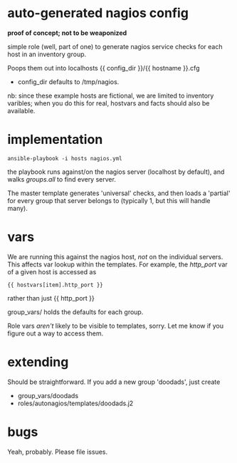 auto-generated nagios config
============================

**proof of concept; not to be weaponized**

simple role (well, part of one) to generate 
nagios service checks for each host in an inventory group.

Poops them out into localhosts {{ config_dir }}/{{ hostname }}.cfg
- config_dir defaults to /tmp/nagios.

nb: since these example hosts are fictional, we are limited
to inventory varibles; when you do this for real,
hostvars and facts should also be available.

implementation
==============

    ansible-playbook -i hosts nagios.yml

the playbook runs against/on the nagios server (localhost by default),
and walks *groups.all* to find every server.

The master template generates 'universal' checks, and then
loads a 'partial' for every group that server belongs to
(typically 1, but this will handle many).

vars
====

We are running this against the nagios host, _not_ on the individual
servers. This affects var lookup within the templates.
For example, the *http_port* var of a given host is accessed as

    {{ hostvars[item].http_port }}

rather than just {{ http_port }}

group_vars/ holds the defaults for each group.

Role vars *aren't* likely to be visible to templates, sorry.
Let me know if you figure out a way to access them.

extending
=========

Should be straightforward. If you add a new group 'doodads', just
create 

* group_vars/doodads
* roles/autonagios/templates/doodads.j2

bugs
====

Yeah, probably. Please file issues.
